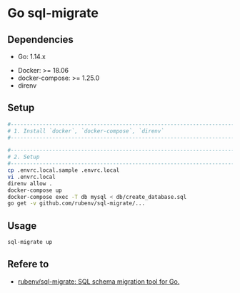 # Go sql-migrate

## Dependencies

* Go: 1.14.x
- Docker: >= 18.06
- docker-compose: >= 1.25.0
- direnv

## Setup

```sh
#------------------------------------------------------------------------------
# 1. Install `docker`, `docker-compose`, `direnv`
#------------------------------------------------------------------------------

#------------------------------------------------------------------------------
# 2. Setup
#------------------------------------------------------------------------------
cp .envrc.local.sample .envrc.local
vi .envrc.local
direnv allow .
docker-compose up
docker-compose exec -T db mysql < db/create_database.sql
go get -v github.com/rubenv/sql-migrate/...
```

## Usage

```sh
sql-migrate up
```

## Refere to

- [rubenv/sql-migrate: SQL schema migration tool for Go.](https://github.com/rubenv/sql-migrate)
